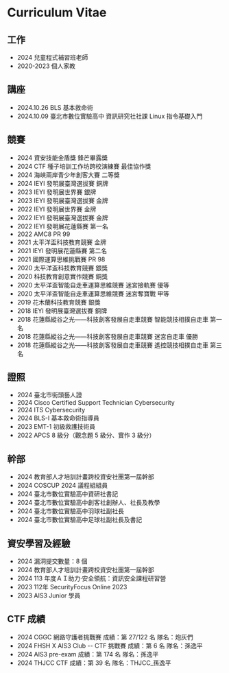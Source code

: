 # Curriculum Vitae

## 工作

- 2024 兒童程式補習班老師
- 2020-2023 個人家教

## 講座

- 2024.10.26 BLS 基本救命術
- 2024.10.09 臺北市數位實驗高中 資訊研究社社課 Linux 指令基礎入門

## 競賽

- 2024 資安技能金盾獎 鋒芒畢露獎
- 2024 CTF 種子培訓工作坊跨校演練賽 最佳協作獎
- 2024 海峽兩岸青少年創客大賽 二等獎
- 2024 IEYI 發明展臺灣選拔賽 銅牌
- 2023 IEYI 發明展世界賽 銀牌
- 2023 IEYI 發明展臺灣選拔賽 金牌
- 2022 IEYI 發明展世界賽 金牌
- 2022 IEYI 發明展臺灣選拔賽 金牌
- 2022 IEYI 發明展花蓮縣賽 第一名
- 2022 AMC8 PR 99
- 2021 太平洋盃科技教育競賽 金牌
- 2021 IEYI 發明展花蓮縣賽 第二名
- 2021 國際運算思維挑戰賽 PR 98
- 2020 太平洋盃科技教育競賽 銀獎
- 2020 科技教育創意實作競賽 銅獎
- 2020 太平洋盃智能自走車運算思維競賽 迷宮接軌賽 優等
- 2020 太平洋盃智能自走車運算思維競賽 迷宮奪寶戰 甲等
- 2019 花木蘭科技教育競賽 銀獎
- 2018 IEYI 發明展臺灣選拔賽 銅牌
- 2018 花蓮縣縱谷之光——科技創客發展自走車競賽 智能競技相撲自走車 第一名
- 2018 花蓮縣縱谷之光——科技創客發展自走車競賽 迷宮自走車 優勝
- 2018 花蓮縣縱谷之光——科技創客發展自走車競賽 遙控競技相撲自走車 第三名

## 證照

- 2024 臺北市街頭藝人證
- 2024 Cisco Certified Support Technician Cybersecurity
- 2024 ITS Cybersecurity
- 2024 BLS-I 基本救命術指導員
- 2023 EMT-1 初級救護技術員
- 2022 APCS 8 級分（觀念題 5 級分、實作 3 級分）

## 幹部

- 2024 教育部人才培訓計畫跨校資安社團第一屆幹部
- 2024 COSCUP 2024 議程組組員
- 2024 臺北市數位實驗高中資研社書記
- 2024 臺北市數位實驗高中創客社創辦人、社長及教學
- 2024 臺北市數位實驗高中羽球社副社長
- 2024 臺北市數位實驗高中足球社副社長及書記

## 資安學習及經驗

- 2024 漏洞提交數量：8 個
- 2024 教育部人才培訓計畫跨校資安社團第一屆幹部
- 2024 113 年度ＡＩ助力‧安全領航：資訊安全課程研習營
- 2023 112年 SecurityFocus Online 2023
- 2023 AIS3 Junior 學員

## CTF 成績

- 2024 CGGC 網路守護者挑戰賽 成績：第 27/122 名 隊名：炮灰們
- 2024 FHSH X AIS3 Club -- CTF 挑戰賽 成績：第 6 名 隊名：孫逸平
- 2024 AIS3 pre-exam 成績：第 174 名 隊名：孫逸平
- 2024 THJCC CTF 成績：第 39 名 隊名：THJCC_孫逸平